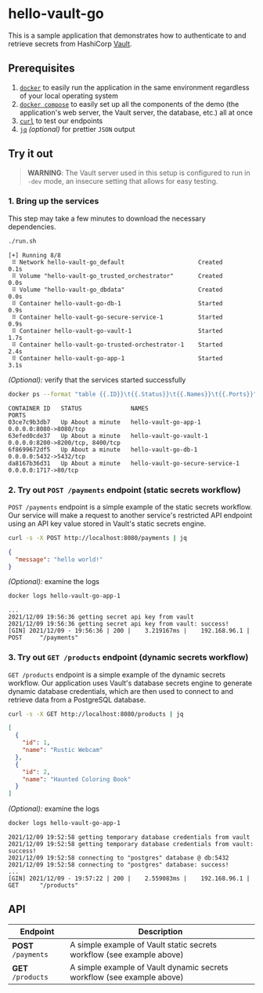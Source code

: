 # hello-vault-go

This is a sample application that demonstrates how to authenticate to and
retrieve secrets from HashiCorp [Vault][vault].

## Prerequisites

1. [`docker`][docker] to easily run the application in the same environment
   regardless of your local operating system
1. [`docker compose`][docker-compose] to easily set up all the components of the
   demo (the application's web server, the Vault server, the database, etc.) all
   at once
1. [`curl`][curl] to test our endpoints
1. [`jq`][jq] _(optional)_ for prettier `JSON` output

## Try it out

> **WARNING**: The Vault server used in this setup is configured to run in
> `-dev` mode, an insecure setting that allows for easy testing.

### 1. Bring up the services

This step may take a few minutes to download the necessary dependencies.

```bash
./run.sh
```

```
[+] Running 8/8
 ⠿ Network hello-vault-go_default                     Created        0.1s
 ⠿ Volume "hello-vault-go_trusted_orchestrator"       Created        0.0s
 ⠿ Volume "hello-vault-go_dbdata"                     Created        0.0s
 ⠿ Container hello-vault-go-db-1                      Started        0.9s
 ⠿ Container hello-vault-go-secure-service-1          Started        0.9s
 ⠿ Container hello-vault-go-vault-1                   Started        1.7s
 ⠿ Container hello-vault-go-trusted-orchestrator-1    Started        2.4s
 ⠿ Container hello-vault-go-app-1                     Started        3.1s

```

_(Optional):_ verify that the services started successfully

```bash
docker ps --format "table {{.ID}}\t{{.Status}}\t{{.Names}}\t{{.Ports}}"
```

```
CONTAINER ID   STATUS              NAMES                             PORTS
03ce7c9b3db7   Up About a minute   hello-vault-go-app-1              0.0.0.0:8080->8080/tcp
63efed0cde37   Up About a minute   hello-vault-go-vault-1            0.0.0.0:8200->8200/tcp, 8400/tcp
6f8699672df5   Up About a minute   hello-vault-go-db-1               0.0.0.0:5432->5432/tcp
da8167b36d31   Up About a minute   hello-vault-go-secure-service-1   0.0.0.0:1717->80/tcp
```

### 2. Try out `POST /payments` endpoint (static secrets workflow)

`POST /payments` endpoint is a simple example of the static secrets workflow.
Our service will make a request to another service's restricted API endpoint
using an API key value stored in Vault's static secrets engine.

```bash
curl -s -X POST http://localhost:8080/payments | jq
```

```json
{
  "message": "hello world!"
}
```

_(Optional):_ examine the logs

```bash
docker logs hello-vault-go-app-1
```

```log
...
2021/12/09 19:56:36 getting secret api key from vault
2021/12/09 19:56:36 getting secret api key from vault: success!
[GIN] 2021/12/09 - 19:56:36 | 200 |    3.219167ms |    192.168.96.1 | POST     "/payments"
```

### 3. Try out `GET /products` endpoint (dynamic secrets workflow)

`GET /products` endpoint is a simple example of the dynamic secrets workflow.
Our application uses Vault's database secrets engine to generate dynamic
database credentials, which are then used to connect to and retrieve data from a
PostgreSQL database.

```bash
curl -s -X GET http://localhost:8080/products | jq
```

```json
[
  {
    "id": 1,
    "name": "Rustic Webcam"
  },
  {
    "id": 2,
    "name": "Haunted Coloring Book"
  }
]
```

_(Optional):_ examine the logs

```bash
docker logs hello-vault-go-app-1
```

```log
2021/12/09 19:52:58 getting temporary database credentials from vault
2021/12/09 19:52:58 getting temporary database credentials from vault: success!
2021/12/09 19:52:58 connecting to "postgres" database @ db:5432
2021/12/09 19:52:58 connecting to "postgres" database: success!
...
[GIN] 2021/12/09 - 19:57:22 | 200 |    2.559083ms |    192.168.96.1 | GET      "/products"
```

## API

| Endpoint             | Description                                                            |
| -------------------- | ---------------------------------------------------------------------- |
| **POST** `/payments` | A simple example of Vault static secrets workflow (see example above)  |
| **GET** `/products`  | A simple example of Vault dynamic secrets workflow (see example above) |

[vault]:           https://www.vaultproject.io/
[docker]:          https://docs.docker.com/get-docker/
[docker-compose]:  https://docs.docker.com/compose/install/
[curl]:            https://curl.se/
[jq]:              https://stedolan.github.io/jq/

